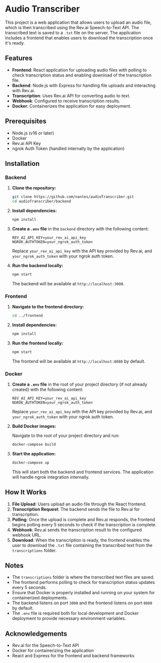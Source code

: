 # Audio Transcriber

This project is a web application that allows users to upload an audio file, which is then transcribed using the Rev.ai Speech-to-Text API. The transcribed text is saved to a `.txt` file on the server. The application includes a frontend that enables users to download the transcription once it's ready.

## Features

- **Frontend**: React application for uploading audio files with polling to check transcription status and enabling download of the transcription file.
- **Backend**: Node.js with Express for handling file uploads and interacting with Rev.ai.
- **Transcription**: Uses Rev.ai API for converting audio to text.
- **Webhook**: Configured to receive transcription results.
- **Docker**: Containerizes the application for easy deployment.

## Prerequisites

- Node.js (v16 or later)
- Docker
- Rev.ai API Key
- ngrok Auth Token (handled internally by the application)

## Installation

### Backend

1. **Clone the repository:**

    ```bash
    git clone https://github.com/nantes/audioTranscriber.git
    cd audioTranscriber/backend
    ```

2. **Install dependencies:**

    ```bash
    npm install
    ```

3. **Create a `.env` file** in the `backend` directory with the following content:

    ```env
    REV_AI_API_KEY=your_rev_ai_api_key
    NGROK_AUTHTOKEN=your_ngrok_auth_token
    ```

    Replace `your_rev_ai_api_key` with the API key provided by Rev.ai, and `your_ngrok_auth_token` with your ngrok auth token.

4. **Run the backend locally:**

    ```bash
    npm start
    ```

    The backend will be available at `http://localhost:3000`.

### Frontend

1. **Navigate to the frontend directory:**

    ```bash
    cd ../frontend
    ```

2. **Install dependencies:**

    ```bash
    npm install
    ```

3. **Run the frontend locally:**

    ```bash
    npm start
    ```

    The frontend will be available at `http://localhost:8080` by default.

### Docker

1. **Create a `.env` file** in the root of your project directory (if not already created) with the following content:

    ```env
    REV_AI_API_KEY=your_rev_ai_api_key
    NGROK_AUTHTOKEN=your_ngrok_auth_token
    ```

    Replace `your_rev_ai_api_key` with the API key provided by Rev.ai, and `your_ngrok_auth_token` with your ngrok auth token.

2. **Build Docker images:**

    Navigate to the root of your project directory and run:

    ```bash
    docker-compose build
    ```

3. **Start the application:**

    ```bash
    docker-compose up
    ```

    This will start both the backend and frontend services. The application will handle ngrok integration internally.

## How It Works

1. **File Upload**: Users upload an audio file through the React frontend.
2. **Transcription Request**: The backend sends the file to Rev.ai for transcription.
3. **Polling**: Once the upload is complete and Rev.ai responds, the frontend begins polling every 5 seconds to check if the transcription is complete.
4. **Webhook**: Rev.ai sends the transcription result to the configured webhook URL.
5. **Download**: When the transcription is ready, the frontend enables the user to download the `.txt` file containing the transcribed text from the `transcriptions` folder.

## Notes

- The `transcriptions` folder is where the transcribed text files are saved.
- The frontend performs polling to check for transcription status updates every 5 seconds.
- Ensure that Docker is properly installed and running on your system for containerized deployments.
- The backend listens on port `3000` and the frontend listens on port `8080` by default.
- The `.env` file is required both for local development and Docker deployment to provide necessary environment variables.

## Acknowledgements

- Rev.ai for the Speech-to-Text API
- Docker for containerizing the application
- React and Express for the frontend and backend frameworks
